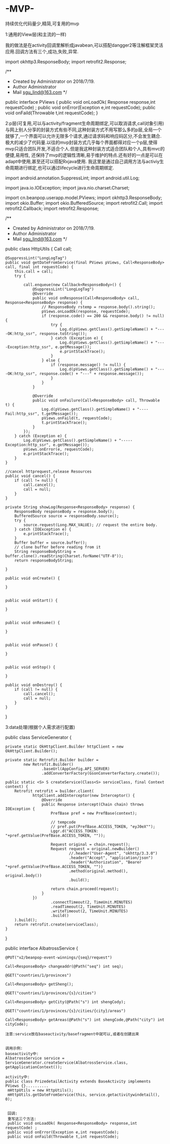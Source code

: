# -MVP-
持续优化代码量少,精简,可复用的mvp


1:通用的View层(和主流的一样)

我的做法是在activity回调里解析成javabean,可以搭配dangger2等注解框架灵活应用.回调方法有三个,成功,失败,异常.

import okhttp3.ResponseBody;
import retrofit2.Response;

/**
 * Created by Administrator on 2018/7/19.
 * Author Administrator
 * Mail sgu_lind@163.com
 */

public interface PViews {
    public void onLoadOk( Response<ResponseBody> response,int requestCode) ;
    public void onError(Exception e,int requestCode);
    public void onFaild(Throwable t,int requestCode);
}

2:p层(可复用,可以与activity/fragment生命周期绑定,可以取消请求,call对象引用)
   与网上别人分享的封装方式有些不同,这种封装方式不用写那么多的p层,全局一个就够了,一个界面可以允许无限多个请求,通过请求码和响应码区分,不会发生耦合.
极大的减少了代码量.以往的mvp封装方式几乎每个界面都得对应一个p层,使得mvp只适合团队开发,不适合个人.但是我这种封装方式适合团队和个人,具有mvc的便捷,易用性,
还保持了mvp的逻辑性清晰,易于维护的特点.还有好的一点是可以在adapt中使用,甚至还可以搭配Rxjava使用.
    我这里是通过自己调用方法与activiy生命周期进行绑定,也可以通过lifecycle进行生命周期绑定.

import android.annotation.SuppressLint;
import android.util.Log;

import java.io.IOException;
import java.nio.charset.Charset;

import cn.beanpop.userapp.model.PViews;
import okhttp3.ResponseBody;
import okio.Buffer;
import okio.BufferedSource;
import retrofit2.Call;
import retrofit2.Callback;
import retrofit2.Response;

/**
 * Created by Administrator on 2018/7/19.
 * Author Administrator
 * Mail sgu_lind@163.com
 */

public class HttpUtils {
    Call<ResponseBody> call;

    @SuppressLint("LongLogTag")
    public void getDateFromService(final PViews pViews, Call<ResponseBody> call, final int requestCode) {
        this.call = call;
        try {

            call.enqueue(new Callback<ResponseBody>() {
                @SuppressLint("LongLogTag")
                @Override
                public void onResponse(Call<ResponseBody> call, Response<ResponseBody> response) {
                    // ResponseBody rstemp = response.body().string();
                    pViews.onLoadOk(response, requestCode);
                    if (response.code() == 200 && response.body() != null) {
                        try {
                            Log.d(pViews.getClass().getSimpleName() + "----OK:http_ssr", response.toString());
                        } catch (Exception e) {
                            Log.d(pViews.getClass().getSimpleName() + "----Exception:http_ssr", e.getMessage());
                            e.printStackTrace();
                        }
                    } else {
                        if (response.message() != null) {
                            Log.d(pViews.getClass().getSimpleName() + "----OK:http_ssr", response.code() + "---" + response.message());
                        }
                    }
                }

                @Override
                public void onFailure(Call<ResponseBody> call, Throwable t) {
                    Log.d(pViews.getClass().getSimpleName() + "----Fail:http_ssr", t.getMessage());
                    pViews.onFaild(t, requestCode);
                    t.printStackTrace();
                }
            });
        } catch (Exception e) {
            Log.d(pViews.getClass().getSimpleName() + "-----Exception:http_ssr", e.getMessage());
            pViews.onError(e, requestCode);
            e.printStackTrace();
        }
    }

    //cancel httprequest,release Resources
    public void cancel() {
        if (call != null) {
            call.cancel();
            call = null;
        }
    }

    private String showLog(Response<ResponseBody> response) {
        ResponseBody responseBody = response.body();
        BufferedSource source = responseBody.source();
        try {
            source.request(Long.MAX_VALUE); // request the entire body.
        } catch (IOException e) {
            e.printStackTrace();
        }
        Buffer buffer = source.buffer();
        // clone buffer before reading from it
        String responseBodyString = buffer.clone().readString(Charset.forName("UTF-8"));
        return responseBodyString;

    }

    public void onCreate() {

    }


    public void onStart() {

    }


    public void onResume() {

    }


    public void onPause() {

    }


    public void onStop() {

    }

    public void onDestroy() {
        if (call != null) {
            call.cancel();
            call = null;
        }
    }
}

3:data处理(根据个人需求进行配置)

public class ServiceGenerator {

    private static OkHttpClient.Builder httpClient = new OkHttpClient.Builder();

    private static Retrofit.Builder builder =
            new Retrofit.Builder()
                    .baseUrl(AppConfig.API_SERVER)
                    .addConverterFactory(GsonConverterFactory.create());

    public static <S> S createService(Class<S> serviceClass, final Context context) {
        Retrofit retrofit = builder.client(
                httpClient.addInterceptor(new Interceptor() {
                    @Override
                    public Response intercept(Chain chain) throws IOException {
                        PrefBase pref = new PrefBase(context);

                        // tempcode 
                        // pref.put(PrefBase.ACCESS_TOKEN, "eyJ0eX"");
                        Lggr.d("ACCESS_TOKEN: "+pref.getValue(PrefBase.ACCESS_TOKEN, ""));

                        Request original = chain.request();
                        Request request = original.newBuilder()
                                //.header("User-Agent", "okhttp/3.3.0")
                                .header("Accept", "application/json")
                                .header("Authorization", "Bearer "+pref.getValue(PrefBase.ACCESS_TOKEN, ""))
                                .method(original.method(), original.body())
                                .build();

                        return chain.proceed(request);
                    }
                })
                        .connectTimeout(2, TimeUnit.MINUTES)
                        .readTimeout(2, TimeUnit.MINUTES)
                        .writeTimeout(2, TimeUnit.MINUTES)
                        .build()
        ).build();
        return retrofit.create(serviceClass);
    }
}

public interface AlbatrossService {
   
    @PUT("v2/beanpop-event-winnings/{seq}/request")
    
    Call<ResponseBody> changeaddr(@Path("seq") int seq);
   
    @GET("countries/1/provinces")
    
    Call<ResponseBody> getSheng();
    
    @GET("countries/1/provinces/{s}/cities")
    
    Call<ResponseBody> getCity(@Path("s") int shengCody);
    
    @GET("countries/1/provinces/{s}/cities/{city}/areas")
    
    Call<ResponseBody> getAreas(@Path("s") int shengCode,@Path("city") int cityCode);
    
    注意:service放在baseactivity/basefragment中就可以,或者在创建出来
    
    
    调用示例:
    baseactivity中:
    AlbatrossService service = ServiceGenerator.createService(AlbatrossService.class, getApplicationContext());
    
    activity中:
    public class PrizedetailActivity extends BaseActivity implements PViews {}..........
     mHttpUtils = new HttpUtils();
     mHttpUtils.getDateFromService(this, service.getactivitywindetail(), 0);
     
     
     回调:
     重写这三个方法:
     public void onLoadOk( Response<ResponseBody> response,int requestCode) ;
     public void onError(Exception e,int requestCode);
     public void onFaild(Throwable t,int requestCode);
    
    




